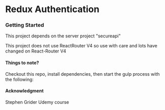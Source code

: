 # Redux Authentication


### Getting Started

This project depends on the server project "secureapi"

This project does not use ReactRouter V4 so use with care and lots have changed on React-Router V4

#### Things to note?
Checkout this repo, install dependencies, then start the gulp process with the following:


#### Acknowledgment

 Stephen Grider Udemy course
